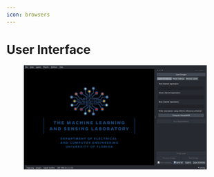 ```yaml
---
icon: browsers
---
```


# User Interface

<figure><img src="../../.gitbook/assets/image.png" alt=""><figcaption></figcaption></figure>



